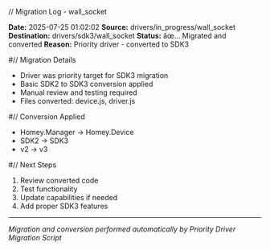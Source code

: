 // Migration Log - wall_socket

**Date:** 2025-07-25 01:02:02
**Source:** drivers/in_progress/wall_socket
**Destination:** drivers/sdk3/wall_socket
**Status:** âœ… Migrated and converted
**Reason:** Priority driver - converted to SDK3

#// Migration Details
- Driver was priority target for SDK3 migration
- Basic SDK2 to SDK3 conversion applied
- Manual review and testing required
- Files converted: device.js, driver.js

#// Conversion Applied
- Homey.Manager -> Homey.Device
- SDK2 -> SDK3
- v2 -> v3

#// Next Steps
1. Review converted code
2. Test functionality
3. Update capabilities if needed
4. Add proper SDK3 features

---
*Migration and conversion performed automatically by Priority Driver Migration Script*

